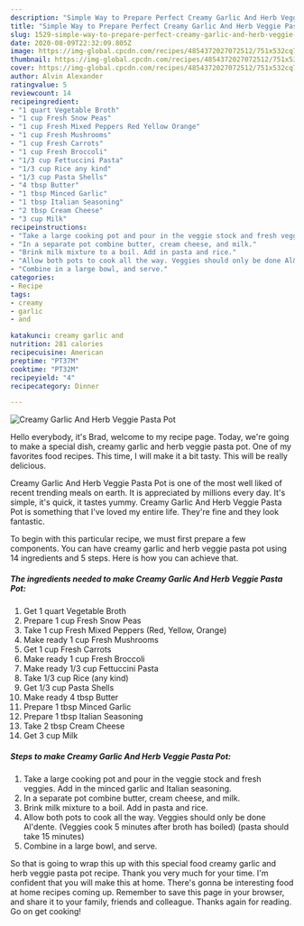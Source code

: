 ```yaml
---
description: "Simple Way to Prepare Perfect Creamy Garlic And Herb Veggie Pasta Pot"
title: "Simple Way to Prepare Perfect Creamy Garlic And Herb Veggie Pasta Pot"
slug: 1529-simple-way-to-prepare-perfect-creamy-garlic-and-herb-veggie-pasta-pot
date: 2020-08-09T22:32:09.805Z
image: https://img-global.cpcdn.com/recipes/4854372027072512/751x532cq70/creamy-garlic-and-herb-veggie-pasta-pot-recipe-main-photo.jpg
thumbnail: https://img-global.cpcdn.com/recipes/4854372027072512/751x532cq70/creamy-garlic-and-herb-veggie-pasta-pot-recipe-main-photo.jpg
cover: https://img-global.cpcdn.com/recipes/4854372027072512/751x532cq70/creamy-garlic-and-herb-veggie-pasta-pot-recipe-main-photo.jpg
author: Alvin Alexander
ratingvalue: 5
reviewcount: 14
recipeingredient:
- "1 quart Vegetable Broth"
- "1 cup Fresh Snow Peas"
- "1 cup Fresh Mixed Peppers Red Yellow Orange"
- "1 cup Fresh Mushrooms"
- "1 cup Fresh Carrots"
- "1 cup Fresh Broccoli"
- "1/3 cup Fettuccini Pasta"
- "1/3 cup Rice any kind"
- "1/3 cup Pasta Shells"
- "4 tbsp Butter"
- "1 tbsp Minced Garlic"
- "1 tbsp Italian Seasoning"
- "2 tbsp Cream Cheese"
- "3 cup Milk"
recipeinstructions:
- "Take a large cooking pot and pour in the veggie stock and fresh veggies. Add in the minced garlic and Italian seasoning."
- "In a separate pot combine butter, cream cheese, and milk."
- "Brink milk mixture to a boil. Add in pasta and rice."
- "Allow both pots to cook all the way. Veggies should only be done Al&#39;dente. (Veggies cook 5 minutes after broth has boiled) (pasta should take 15 minutes)"
- "Combine in a large bowl, and serve."
categories:
- Recipe
tags:
- creamy
- garlic
- and

katakunci: creamy garlic and 
nutrition: 281 calories
recipecuisine: American
preptime: "PT37M"
cooktime: "PT32M"
recipeyield: "4"
recipecategory: Dinner

---
```



![Creamy Garlic And Herb Veggie Pasta Pot](https://img-global.cpcdn.com/recipes/4854372027072512/751x532cq70/creamy-garlic-and-herb-veggie-pasta-pot-recipe-main-photo.jpg)

Hello everybody, it's Brad, welcome to my recipe page. Today, we're going to make a special dish, creamy garlic and herb veggie pasta pot. One of my favorites food recipes. This time, I will make it a bit tasty. This will be really delicious.

Creamy Garlic And Herb Veggie Pasta Pot is one of the most well liked of recent trending meals on earth. It is appreciated by millions every day. It's simple, it's quick, it tastes yummy. Creamy Garlic And Herb Veggie Pasta Pot is something that I've loved my entire life. They're fine and they look fantastic.




To begin with this particular recipe, we must first prepare a few components. You can have creamy garlic and herb veggie pasta pot using 14 ingredients and 5 steps. Here is how you can achieve that.

<!--inarticleads1-->

##### The ingredients needed to make Creamy Garlic And Herb Veggie Pasta Pot:

1. Get 1 quart Vegetable Broth
1. Prepare 1 cup Fresh Snow Peas
1. Take 1 cup Fresh Mixed Peppers (Red, Yellow, Orange)
1. Make ready 1 cup Fresh Mushrooms
1. Get 1 cup Fresh Carrots
1. Make ready 1 cup Fresh Broccoli
1. Make ready 1/3 cup Fettuccini Pasta
1. Take 1/3 cup Rice (any kind)
1. Get 1/3 cup Pasta Shells
1. Make ready 4 tbsp Butter
1. Prepare 1 tbsp Minced Garlic
1. Prepare 1 tbsp Italian Seasoning
1. Take 2 tbsp Cream Cheese
1. Get 3 cup Milk




<!--inarticleads2-->

##### Steps to make Creamy Garlic And Herb Veggie Pasta Pot:

1. Take a large cooking pot and pour in the veggie stock and fresh veggies. Add in the minced garlic and Italian seasoning.
1. In a separate pot combine butter, cream cheese, and milk.
1. Brink milk mixture to a boil. Add in pasta and rice.
1. Allow both pots to cook all the way. Veggies should only be done Al&#39;dente. (Veggies cook 5 minutes after broth has boiled) (pasta should take 15 minutes)
1. Combine in a large bowl, and serve.




So that is going to wrap this up with this special food creamy garlic and herb veggie pasta pot recipe. Thank you very much for your time. I'm confident that you will make this at home. There's gonna be interesting food at home recipes coming up. Remember to save this page in your browser, and share it to your family, friends and colleague. Thanks again for reading. Go on get cooking!
